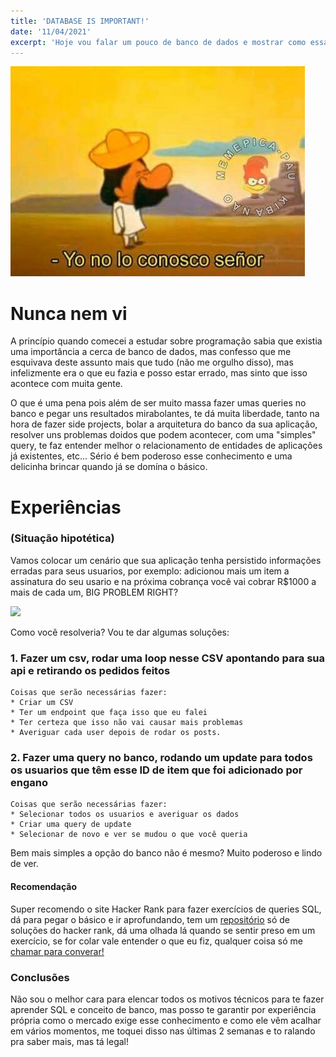 ```yaml
---
title: 'DATABASE IS IMPORTANT!'
date: '11/04/2021'
excerpt: 'Hoje vou falar um pouco de banco de dados e mostrar como essa habilidade é importante para todo desenvolvedor'
---
```


![](https://github.com/GusBedasi/my-page/blob/main/public/images/yonoloconozcosenhor.jpg?raw=true)

Nunca nem vi
======

A princípio quando comecei a estudar sobre programação sabia que existia uma importância a cerca de banco de dados, mas confesso que me esquivava deste assunto mais que tudo (não me orgulho disso), mas infelizmente era o que eu fazia e posso estar errado, mas sinto que isso acontece com muita gente. 

O que é uma pena pois além de ser muito massa fazer umas queries no banco e pegar uns resultados mirabolantes, te dá muita liberdade, tanto na hora de fazer side projects, bolar a arquitetura do banco da sua aplicação, resolver uns problemas doidos que podem acontecer, com uma "simples" query, te faz entender melhor o relacionamento de entidades de aplicações já existentes, etc... Sério é bem poderoso esse conhecimento e uma delicinha brincar quando já se domína o básico.

Experiências
======

### (Situação hipotética)

Vamos colocar um cenário que sua aplicação tenha persistido informações erradas para seus usuarios, por exemplo: adicionou mais um item a assinatura do seu usario e na próxima cobrança você vai cobrar R$1000 a mais de cada um, BIG PROBLEM RIGHT? 

![](https://media.giphy.com/media/WrNfErHio7ZAc/giphy.gif)

Como você resolveria? Vou te dar algumas soluções:

### 1. Fazer um csv, rodar uma loop nesse CSV apontando para sua api e retirando os pedidos feitos
    Coisas que serão necessárias fazer:
    * Criar um CSV
    * Ter um endpoint que faça isso que eu falei
    * Ter certeza que isso não vai causar mais problemas
    * Averiguar cada user depois de rodar os posts.

### 2. Fazer uma query no banco, rodando um update para todos os usuarios que têm esse ID de item que foi adicionado por engano
    Coisas que serão necessárias fazer:
    * Selecionar todos os usuarios e averiguar os dados
    * Criar uma query de update
    * Selecionar de novo e ver se mudou o que você queria

Bem mais simples a opção do banco não é mesmo? Muito poderoso e lindo de ver.

#### Recomendação

Super recomendo o site Hacker Rank para fazer exercícios de queries SQL, dá para pegar o básico e ir aprofundando, tem um [repositório](https://github.com/GusBedasi/Hacker-Rank-Solutions/tree/master/SQL/Basic%20Select) só de soluções do hacker rank, dá uma olhada lá quando se sentir preso em um exercício, se for colar vale entender o que eu fiz, qualquer coisa só me [chamar para converar!](https://www.linkedin.com/in/gustavobedasi/)

### Conclusões

Não sou o melhor cara para elencar todos os motivos técnicos para te fazer aprender SQL e conceito de banco, mas posso te garantir por experiência própria como o mercado exige esse conhecimento e como ele vêm acalhar em vários momentos, me toquei disso nas últimas 2 semanas e to ralando pra saber mais, mas tá legal!